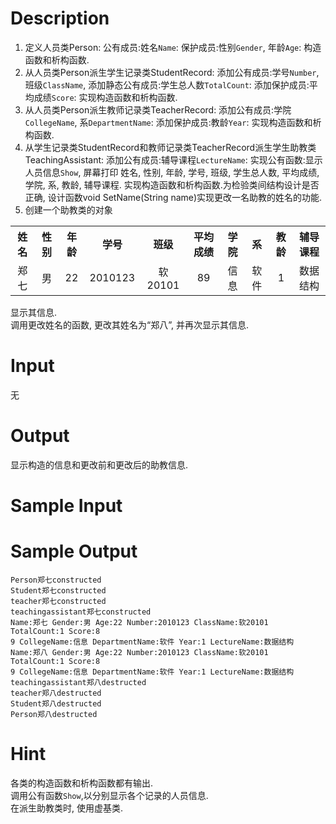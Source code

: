 # Description

1. 定义人员类Person:
公有成员:姓名`Name`:
保护成员:性别`Gender`, 年龄`Age`: 
构造函数和析构函数.</br>
2. 从人员类Person派生学生记录类StudentRecord:
添加公有成员:学号`Number`, 班级`ClassName`, 
添加静态公有成员:学生总人数`TotalCount`:
添加保护成员:平均成绩`Score`:
实现构造函数和析构函数.</br>
3. 从人员类Person派生教师记录类TeacherRecord:
添加公有成员:学院`CollegeName`, 系`DepartmentName`:
添加保护成员:教龄`Year`:
实现构造函数和析构函数.</br>
4. 从学生记录类StudentRecord和教师记录类TeacherRecord派生学生助教类TeachingAssistant:
添加公有成员:辅导课程`LectureName`:
实现公有函数:显示人员信息`Show`, 屏幕打印 姓名, 性别, 年龄, 学号, 班级, 学生总人数, 平均成绩, 学院, 系, 教龄, 辅导课程.
实现构造函数和析构函数.为检验类间结构设计是否正确, 设计函数void SetName(String name)实现更改一名助教的姓名的功能.</br>
5. 创建一个助教类的对象
<table align="center">
    <tr>
        <th aligh="center">姓名</th>
        <th aligh="center">性别</th>
        <th aligh="center">年龄</th>
        <th aligh="center">学号</th>
        <th aligh="center">班级</th>
        <th aligh="center">平均成绩</th>
        <th aligh="center">学院</th>
        <th aligh="center">系</th>
        <th aligh="center">教龄</th>
        <th aligh="center">辅导课程</th>
    </tr>
    <tr>
        <td align="center">郑七</td>
        <td align="center">男</td>
        <td align="center">22</td>
        <td align="center">2010123</td>
        <td align="center">软20101</td>
        <td align="center">89</td>
        <td align="center">信息</td>
        <td align="center">软件</td>
        <td align="center">1</td>
        <td align="center">数据结构</td>
    </tr>
</table>

显示其信息.</br>
调用更改姓名的函数, 更改其姓名为“郑八”, 并再次显示其信息.</br>

# Input
无</br>

# Output

显示构造的信息和更改前和更改后的助教信息.

# Sample Input

    

# Sample Output

    Person郑七constructed
    Student郑七constructed
    teacher郑七constructed
    teachingassistant郑七constructed
    Name:郑七 Gender:男 Age:22 Number:2010123 ClassName:软20101 TotalCount:1 Score:8
    9 CollegeName:信息 DepartmentName:软件 Year:1 LectureName:数据结构
    Name:郑八 Gender:男 Age:22 Number:2010123 ClassName:软20101 TotalCount:1 Score:8
    9 CollegeName:信息 DepartmentName:软件 Year:1 LectureName:数据结构
    teachingassistant郑八destructed
    teacher郑八destructed
    Student郑八destructed
    Person郑八destructed

# Hint

各类的构造函数和析构函数都有输出. </br>
调用公有函数`Show`,以分别显示各个记录的人员信息. </br>
在派生助教类时, 使用虚基类. </br>